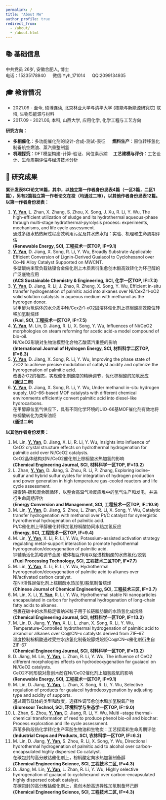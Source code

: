 ```yaml
---
permalink: /
title: "About Me"
author_profile: true
redirect_from: 
  - /about/
  - /about.html
---
```


📚 基础信息
------
中共党员 26岁, 安徽合肥人, 博士<br>
电话：15235178940 &emsp; 微信:Yyh_171014 &emsp; QQ:2099134935

🎓 教育情况
------
- 2021.09 - 至今, 硕博连读, 北京林业大学与清华大学 (核能与新能源研究院) 联培, 生物质能源与材料
- 2017.09 - 2021.06, 本科, 山西大学, 应用化学, 化学工程与工艺方向

**研究方向：**  
- **多相催化**：多功能催化剂的设计-合成-测试-表征 &emsp; **燃料生产**：原位转移氢化制备航空燃油、蒸汽重整制氢
- **机理探究**：DFT模型构建-计算-验证、同位素示踪 &emsp;**工艺建模与评价**：工艺设计、生命周期评估与经济技术分析

📜 研究成果
------
**累计发表SCI论文16篇，其中，以独立第一作者身份发表4篇（一区3篇，二区1篇），另有2篇独立第一作者论文在投（均通过二审），以其他作者身份发表12篇。**  
**以第一作者身份发表：**
1.  **<u>Y. Yan</u>**, L. Zhan, X. Zhang, S. Zhou, X. Song, J. Xu, R. Li, Y. Wu, The high-efficient utilization of sludge and its hydrothermal                  aqueous-phase through multi-stage hydrothermal-pyrolysis process: experiments, mechanisms, and life cycle assessment.  
通过多级水热热解过程高效利用污泥及其水热水相：实验、机理和生命周期评估  
**(Renewable Energy, SCI, 工程技术一区TOP, IF=9.1)**
2.  **<u>Y. Yan</u>**, D. Jiang, X. Song, R. Li, Y. Wu, Broadly Substrate-Applicable Efficient Conversion of Lignin-Derived Guaiacol to Cyclohexanol over Co–Ni Alloy Catalyst Supported on MWCNT.  
多壁碳纳米管负载钴镍合金催化剂上木质素衍生愈创木酚高效转化为环己醇的广泛底物应用  
**(ACS Sustainable Chemistry & Engineering, SCI, 化学一区TOP, IF=7.3)**
3.  **<u>Y. Yan</u>**, D. Jiang, R. Li, J. Zhao, R. Zheng, X. Song, Y. Wu, Efficient in-situ transfer hydrogenation of palmitic acid into alkanes over Ni/CexZr1-xO2 solid solution catalysts in aqueous medium with methanol as the hydrogen donor.  
以甲醇为氢供体的水介质中Ni/CexZr1-xO2固溶体催化剂上棕榈酸高效原位转移加氢制烷烃  
**(Fuel, SCI, 工程技术一区TOP, IF=7.5)**
4.  **<u>Y. Yan</u>**, M. Lin, D. Jiang, R. Li, X. Song, Y. Wu, Influences of Ni/CeO2 morphologies on steam reforming for acetic acid-a model compound of bio-oil.  
Ni/CeO2形貌对生物油模型化合物乙酸蒸汽重整的影响  
**(International Journal of Hydrogen Energy, SCI, 材料科学二区TOP, IF=8.3)**
5.  **<u>Y. Yan</u>**, D. Jiang, X. Song, R. Li, Y. Wu, Improving the phase state of ZrO2 to achieve precise modulation of catalyst acidity and optimize the hydrogenation of palmitic acid.  
改善ZrO2的相态，实现催化剂酸度的精确调节，优化棕榈酸的加氢反应  
**(通过二审)**
6.  **<u>Y. Yan</u>**, D. Jiang, X. Song, R. Li, Y. Wu, Under methanol in-situ hydrogen supply, UiO-66-based MOF catalysts with different chemical environments efficiently convert palmitic acid into diesel-like hydrocarbons.  
在甲醇原位氢气供应下，具有不同化学环境的UiO-66基MOF催化剂有效地将棕榈酸转化为类柴油烃  
**(通过二审)**

**以其他作者身份发表：**
1.  M. Lin, **<u>Y. Yan</u>**, D. Jiang, X. Li, R. Li, Y. Wu, Insights into influence of CeO2 crystal structure effects on hydrothermal hydrogenation for palmitic acid over Ni/CeO2 catalysts.  
CeO2晶体结构对Ni/CeO2催化剂上棕榈酸水热加氢的影响  
**(Chemical Engineering Journal, SCI, 材料科学一区TOP, IF=13.2)**
2.  L. Zhan, **<u>Y. Yan</u>**, D. Jiang, S. Zhou, R. Li, P. Zhang, Exploring iodine–sulfur and hybrid sulfur cycles for integration of hydrogen production and power generation in high temperature gas-cooled reactors and life cycle assessment.  
探索碘-硫和混合硫循环，以整合高温气冷反应堆中的氢气生产和发电，并进行生命周期评估  
**(Energy Conversion and Management, SCI, 工程技术一区TOP, IF=10.9)**  
3.  M. Lin, **<u>Y. Yan</u>**, D. Jiang, S. Zhou, L. Zhan, R. Li, X. Song, Y. Wu, Catalytic transfer hydrogenation with methanol over Pt/C catalyst for synergistic hydrothermal hydrogenation of palmitic acid.  
Pt/C催化剂上甲醇催化转移加氢棕榈酸协同水热加氢反应  
**(Energy, SCI, 工程技术一区TOP, IF=9.4)**  
4.  M. Lin, **<u>Y. Yan</u>**, X. Li, R. Li, Y. Wu, Potassium-assisted activation strategy regulating metal-support interaction to promote hydrothermal hydrogenation/deoxygenation of palmitic acid.  
钾辅助活化策略调节金属-载体相互作用以促进棕榈酸的水热氢化/脱氧  
**(Fuel Processing Technology, SCI, 工程技术二区TOP, IF=7.7)**
5. M. Lin, **<u>Y. Yan</u>**, X. Li, R. Li, Y. Wu, Hydrothermal hydrogenation/deoxygenation of palmitic acid to alkanes over Ni/activated carbon catalyst.  
在Ni/活性炭催化剂上棕榈酸水热加氢/脱氧制备烷烃  
**(Chinese Journal of Chemical Engineering, SCI, 工程技术三区, IF=3.7)**
6.  M. Lin, X. Li, **<u>Y. Yan</u>**, R. Li, Y. Wu, Hydrothermal stable Ni nanoparticles encapsulated in carbon for hydrothermal hydrogenation of long-chain fatty acids to alkanes.  
包裹在碳中的水热稳定镍纳米粒子用于长链脂肪酸的水热氢化成烷烃  
**(Chemical Engineering Journal, SCI, 材料科学一区TOP, IF=13.2)**
7.  M. Lin, D. Jiang, **<u>Y. Yan</u>**, X. Li, L. zhan, X. Song, R. Li, Y. Wu, Temperature–Controlled hydrothermal hydrogenation of palmitic acid to alkanol or alkanes over Co@CN–x catalysts derived from ZIF–67.  
温度控制棕榈酸通过受控水热氢化制备烷醇或烷烃Co@CN–x催化剂衍生自ZIF-67  
**(Chemical Engineering Journal, SCI, 材料科学一区TOP, IF=13.2)**
8.  D. Jiang, M. Lin, **<u>Y. Yan</u>**, L. Zhan, R. Li, Y. Wu, The influence of CeO2 different morphologies effects on hydrodeoxygenation for guaiacol on Ni/CeO2 catalysts.  
CeO2不同形貌对愈创木酚在Ni/CeO2催化剂上加氢脱氧的影响  
**(Renewable Energy, SCI, 工程技术一区TOP, IF=9.1)**
9.  M. Lin, D. Jiang, **<u>Y. Yan</u>**, L. Zhan, X. Song, R. Li, Y. Wu, Selective regulation of products for guaiacol hydrodeoxygenation by adjusting type and acidity of supports.  
通过调节载体的类型和酸度，选择性调节愈创木酚加氢脱氧产物  
**(Bioresour Technol, SCI, 环境科学与生态学一区TOP, IF=9.0)**
10.  L. Zhan, S. Zhou, **<u>Y. Yan</u>**, D. Jiang, R. Li, Y. Wu, Multi –stage thermal-chemical transformation of reed to produce phenol bio-oil and biochar: Process exploration and life cycle assessment.  
芦苇多阶段热化学转化生产苯酚生物油和生物炭：工艺探索和生命周期评估  
**(Industrial Crops and Products, SCI, 农林科学一区TOP, IF=6.2)**
11.  M. Lin, D. Jiang, **<u>Y. Yan</u>**, S. Zhou, R. Li, X. Song, Y. Wu, Directional hydrothermal hydrogenation of palmitic acid to alcohol over carbon-encapsulated highly dispersed Co catalyst.  
在碳包封的高分散钴催化剂上，棕榈酸定向水热加氢制备醇  
**(Chemical Engineering Science, SCI, 工程技术二区, IF=4.3)**
12.  D. Jiang, M. Lin, **<u>Y. Yan</u>**, L. Zhan, R. Li, Y. Wu, Highly selective hydrogenation of guaiacol to cyclohexanol over carbon-encapsulated highly dispersed cobalt catalyst.  
在碳包封的高分散钴催化剂上，愈创木酚高选择性加氢制备环己醇  
**(Chemical Engineering Science, SCI, 工程技术二区, IF=4.3)**

